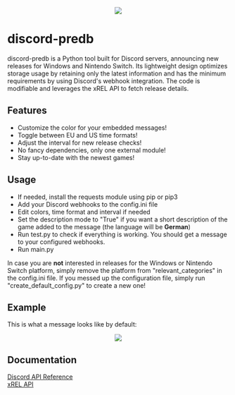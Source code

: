 <p align="center">
  <img src="https://i.ibb.co/FxBt6zv/sans-github-2-70.png"/>
</p>

# discord-predb
discord-predb is a Python tool built for Discord servers, announcing new releases for Windows and Nintendo Switch. Its lightweight design optimizes storage usage by retaining only the latest information and has the minimum requirements by using Discord's webhook integration. The code is modifiable and leverages the xREL API to fetch release details.

## Features
- Customize the color for your embedded messages!
- Toggle between EU and US time formats!
- Adjust the interval for new release checks!
- No fancy dependencies, only one external module!
- Stay up-to-date with the newest games!

## Usage
- If needed, install the requests module using pip or pip3
- Add your Discord webhooks to the config.ini file
- Edit colors, time format and interval if needed
- Set the description mode to "True" if you want a short description of the game added to the message (the language will be **German**)
- Run test.py to check if everything is working. You should get a message to your configured webhooks.
- Run main.py


In case you are **not** interested in releases for the Windows or Nintendo Switch platform, simply remove the platform from "relevant_categories" in the config.ini file.
If you messed up the configuration file, simply run "create_default_config.py" to create a new one!

## Example
This is what a message looks like by default:
<p align="center">
  <img src="https://i.ibb.co/w66GgqG/eg.png"/>
</p>

## Documentation
[Discord API Reference](https://discordpy.readthedocs.io/en/stable/api.html)\
[xREL API](https://www.xrel.to/wiki/1681/API.html)
